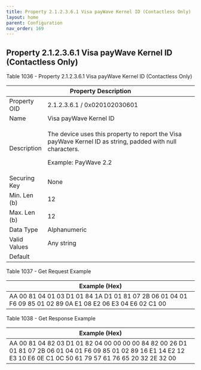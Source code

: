 ```yaml
---
title: Property 2.1.2.3.6.1 Visa payWave Kernel ID (Contactless Only)
layout: home
parent: Configuration
nav_order: 169
---
```


## Property 2.1.2.3.6.1 Visa payWave Kernel ID (Contactless Only)

Table 1036 - Property 2.1.2.3.6.1 Visa payWave Kernel ID (Contactless
Only)

<table>
<colgroup>
<col style="width: 14%" />
<col style="width: 85%" />
</colgroup>
<thead>
<tr>
<th colspan="2">Property Description</th>
</tr>
</thead>
<tbody>
<tr>
<td>Property OID</td>
<td>2.1.2.3.6.1 / 0x020102030601</td>
</tr>
<tr>
<td>Name</td>
<td>Visa payWave Kernel ID</td>
</tr>
<tr>
<td>Description</td>
<td><p>The device uses this property to report the Visa payWave Kernel
ID as string, padded with null characters.</p>
<p>Example: PayWave 2.2</p></td>
</tr>
<tr>
<td>Securing Key</td>
<td>None</td>
</tr>
<tr>
<td>Min. Len (b)</td>
<td>12</td>
</tr>
<tr>
<td>Max. Len (b)</td>
<td>12</td>
</tr>
<tr>
<td>Data Type</td>
<td>Alphanumeric</td>
</tr>
<tr>
<td>Valid Values</td>
<td>Any string</td>
</tr>
<tr>
<td>Default</td>
<td></td>
</tr>
</tbody>
</table>

Table 1037 - Get Request Example

| Example (Hex) |
|----|
| AA 00 81 04 01 03 D1 01 84 1A D1 01 81 07 2B 06 01 04 01 F6 09 85 01 02 89 0A E1 08 E2 06 E3 04 E6 02 C1 00 |

Table 1038 - Get Response Example

| Example (Hex) |
|----|
| AA 00 81 04 82 03 D1 01 82 04 00 00 00 00 84 82 00 26 D1 01 81 07 2B 06 01 04 01 F6 09 85 01 02 89 16 E1 14 E2 12 E3 10 E6 0E C1 0C 50 61 79 57 61 76 65 20 32 2E 32 00 |

##